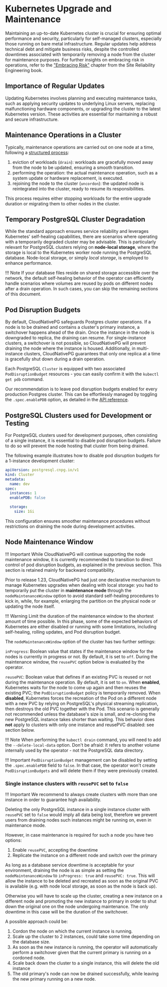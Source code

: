 # Kubernetes Upgrade and Maintenance

Maintaining an up-to-date Kubernetes cluster is crucial for ensuring optimal
performance and security, particularly for self-managed clusters, especially
those running on bare metal infrastructure. Regular updates help address
technical debt and mitigate business risks, despite the controlled downtimes
associated with temporarily removing a node from the cluster for maintenance
purposes. For further insights on embracing risk in operations, refer to the
["Embracing Risk"](https://landing.google.com/sre/sre-book/chapters/embracing-risk/)
chapter from the Site Reliability Engineering book.

## Importance of Regular Updates

Updating Kubernetes involves planning and executing maintenance tasks, such as
applying security updates to underlying Linux servers, replacing malfunctioning
hardware components, or upgrading the cluster to the latest Kubernetes version.
These activities are essential for maintaining a robust and secure
infrastructure.

## Maintenance Operations in a Cluster

Typically, maintenance operations are carried out on one node at a time, following a [structured process](https://kubernetes.io/docs/tasks/administer-cluster/kubeadm/kubeadm-upgrade/):

1. eviction of workloads (`drain`): workloads are gracefully moved away from
   the node to be updated, ensuring a smooth transition.
2. performing the operation: the actual maintenance operation, such as a
   system update or hardware replacement, is executed.
3. rejoining the node to the cluster (`uncordon`): the updated node is
   reintegrated into the cluster, ready to resume its responsibilities.

This process requires either stopping workloads for the entire upgrade duration
or migrating them to other nodes in the cluster.

## Temporary PostgreSQL Cluster Degradation

While the standard approach ensures service reliability and leverages
Kubernetes' self-healing capabilities, there are scenarios where operating with
a temporarily degraded cluster may be advisable. This is particularly relevant
for PostgreSQL clusters relying on **node-local storage**, where the storage is
local to the Kubernetes worker node running the PostgreSQL database. Node-local
storage, or simply *local storage*, is employed to enhance performance.

!!! Note
    If your database files reside on shared storage accessible over the
    network, the default self-healing behavior of the operator can efficiently
    handle scenarios where volumes are reused by pods on different nodes after a
    drain operation. In such cases, you can skip the remaining sections of this
    document.

## Pod Disruption Budgets

By default, CloudNativePG safeguards Postgres cluster operations. If a node is
to be drained and contains a cluster's primary instance, a switchover happens
ahead of the drain. Once the instance in the node is downgraded to replica, the
draining can resume.
For single-instance clusters, a switchover is not possible, so CloudNativePG
will prevent draining the node where the instance is housed.
Additionally, in multi-instance clusters, CloudNativePG guarantees that only
one replica at a time is gracefully shut down during a drain operation.

Each PostgreSQL `Cluster` is equipped with two associated `PodDisruptionBudget`
resources - you can easily confirm it with the `kubectl get pdb` command.

Our recommendation is to leave pod disruption budgets enabled for every
production Postgres cluster. This can be effortlessly managed by toggling the
`.spec.enablePDB` option, as detailed in the
[API reference](cloudnative-pg.v1.md#postgresql-cnpg-io-v1-ClusterSpec).

## PostgreSQL Clusters used for Development or Testing

For PostgreSQL clusters used for development purposes, often consisting of
a single instance, it is essential to disable pod disruption budgets. Failure
to do so will prevent the node hosting that cluster from being drained.

The following example illustrates how to disable pod disruption budgets for a
1-instance development cluster:

```yaml
apiVersion: postgresql.cnpg.io/v1
kind: Cluster
metadata:
  name: dev
spec:
  instances: 1
  enablePDB: false

  storage:
    size: 1Gi
```

This configuration ensures smoother maintenance procedures without restrictions
on draining the node during development activities.

## Node Maintenance Window

!!! Important
    While CloudNativePG will continue supporting the node maintenance window,
    it is currently recommended to transition to direct control of pod disruption
    budgets, as explained in the previous section. This section is retained
    mainly for backward compatibility.

Prior to release 1.23, CloudNativePG had just one declarative mechanism to manage
Kubernetes upgrades when dealing with local storage: you had to temporarily put
the cluster in **maintenance mode** through the `nodeMaintenanceWindow` option
to avoid standard self-healing procedures to kick in, while, for example,
enlarging the partition on the physical node or updating the node itself.

!!! Warning
    Limit the duration of the maintenance window to the shortest
    amount of time possible. In this phase, some of the expected
    behaviors of Kubernetes are either disabled or running with
    some limitations, including self-healing, rolling updates,
    and Pod disruption budget.

The `nodeMaintenanceWindow` option of the cluster has two further
settings:

`inProgress`:
Boolean value that states if the maintenance window for the nodes
is currently in progress or not. By default, it is set to `off`.
During the maintenance window, the `reusePVC` option below is
evaluated by the operator.

`reusePVC`:
Boolean value that defines if an existing PVC is reused or
not during the maintenance operation. By default, it is set to `on`.
When **enabled**, Kubernetes waits for the node to come up
again and then reuses the existing PVC; the `PodDisruptionBudget`
policy is temporarily removed.
When **disabled**, Kubernetes forces the recreation of the
Pod on a different node with a new PVC by relying on
PostgreSQL's physical streaming replication, then destroys
the old PVC together with the Pod. This scenario is generally
not recommended unless the database's size is small, and re-cloning
the new PostgreSQL instance takes shorter than waiting. This behavior
does **not** apply to clusters with only one instance and
reusePVC disabled: see section below.

!!! Note
    When performing the `kubectl drain` command, you will need
    to add the `--delete-local-data` option.
    Don't be afraid: it refers to another volume internally used
    by the operator - not the PostgreSQL data directory.

!!! Important
    `PodDisruptionBudget` management can be disabled by setting the
    `.spec.enablePDB` field to `false`. In that case, the operator won't
    create `PodDisruptionBudgets` and will delete them if they were
    previously created.

### Single instance clusters with `reusePVC` set to `false`

!!! Important
    We recommend to always create clusters with more
    than one instance in order to guarantee high availability.

Deleting the only PostgreSQL instance in a single instance cluster with
`reusePVC` set to `false` would imply all data being lost,
therefore we prevent users from draining nodes such instances might be running
on, even in maintenance mode.

However, in case maintenance is required for such a node you have two options:

1. Enable `reusePVC`, accepting the downtime
2. Replicate the instance on a different node and switch over the primary

As long as a database service downtime is acceptable for your environment,
draining the node is as simple as setting the `nodeMaintenanceWindow` to
`inProgress: true` and `reusePVC: true`. This will allow the instance to
be deleted and recreated as soon as the original PVC is available
(e.g. with node local storage, as soon as the node is back up).

Otherwise you will have to scale up the cluster, creating a new instance
on a different node and promoting the new instance to primary in order to
shut down the original one on the node undergoing maintenance. The only
downtime in this case will be the duration of the switchover.

A possible approach could be:

1. Cordon the node on which the current instance is running.
2. Scale up the cluster to 2 instances, could take some time depending on the database size.
3. As soon as the new instance is running, the operator will automatically
   perform a switchover given that the current primary is running on a cordoned node.
4. Scale back down the cluster to a single instance, this will delete the old instance
5. The old primary's node can now be drained successfully, while leaving the new primary
   running on a new node.
